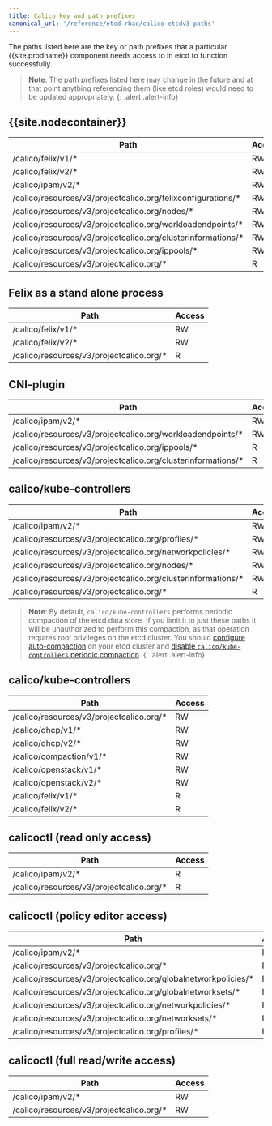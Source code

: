 ```yaml
---
title: Calico key and path prefixes
canonical_url: '/reference/etcd-rbac/calico-etcdv3-paths'
---
```


The paths listed here are the key or path prefixes that a particular {{site.prodname}}
component needs access to in etcd to function successfully.

> **Note**: The path prefixes listed here may change in the future and at that point anything
> referencing them (like etcd roles) would need to be updated appropriately.
{: .alert .alert-info}


## {{site.nodecontainer}}

| Path                                                          | Access |
|---------------------------------------------------------------|--------|
| /calico/felix/v1/\*                                           |   RW   |
| /calico/felix/v2/\*                                           |   RW   |
| /calico/ipam/v2/\*                                            |   RW   |
| /calico/resources/v3/projectcalico.org/felixconfigurations/\* |   RW   |
| /calico/resources/v3/projectcalico.org/nodes/\*               |   RW   |
| /calico/resources/v3/projectcalico.org/workloadendpoints/\*   |   RW   |
| /calico/resources/v3/projectcalico.org/clusterinformations/\* |   RW   |
| /calico/resources/v3/projectcalico.org/ippools/\*             |   RW   |
| /calico/resources/v3/projectcalico.org/\*                     |   R    |

## Felix as a stand alone process

| Path                                      | Access |
|-------------------------------------------|--------|
| /calico/felix/v1/\*                       |   RW   |
| /calico/felix/v2/\*                       |   RW   |
| /calico/resources/v3/projectcalico.org/\* |   R    |

## CNI-plugin

| Path                                                          | Access |
|---------------------------------------------------------------|--------|
| /calico/ipam/v2/\*                                            |   RW   |
| /calico/resources/v3/projectcalico.org/workloadendpoints/\*   |   RW   |
| /calico/resources/v3/projectcalico.org/ippools/\*             |   R    |
| /calico/resources/v3/projectcalico.org/clusterinformations/\* |   R    |

## calico/kube-controllers

| Path                                                          | Access |
|---------------------------------------------------------------|--------|
| /calico/ipam/v2/\*                                            |   RW   |
| /calico/resources/v3/projectcalico.org/profiles/\*            |   RW   |
| /calico/resources/v3/projectcalico.org/networkpolicies/\*     |   RW   |
| /calico/resources/v3/projectcalico.org/nodes/\*               |   RW   |
| /calico/resources/v3/projectcalico.org/clusterinformations/\* |   RW   |
| /calico/resources/v3/projectcalico.org/\*                     |   R    |

> **Note**: By default, `calico/kube-controllers` performs periodic
> compaction of the etcd data store. If you limit it to just these
> paths it will be unauthorized to perform this compaction, as that
> operation requires root privileges on the etcd cluster. You should
> [configure auto-compaction](https://etcd.io/docs/v3.3.12/op-guide/maintenance/)
> on your etcd cluster and
> [disable `calico/kube-controllers` periodic compaction]({{site.baseurl}}/reference/kube-controllers/configuration).
{: .alert .alert-info}


## calico/kube-controllers

| Path                                      | Access |
|-------------------------------------------|--------|
| /calico/resources/v3/projectcalico.org/\* |   RW   |
| /calico/dhcp/v1/\*                        |   RW   |
| /calico/dhcp/v2/\*                        |   RW   |
| /calico/compaction/v1/\*                  |   RW   |
| /calico/openstack/v1/\*                   |   RW   |
| /calico/openstack/v2/\*                   |   RW   |
| /calico/felix/v1/\*                       |   R    |
| /calico/felix/v2/\*                       |   R    |

## calicoctl (read only access)

| Path                                      | Access |
|-------------------------------------------|--------|
| /calico/ipam/v2/\*                        |   R    |
| /calico/resources/v3/projectcalico.org/\* |   R    |

## calicoctl (policy editor access)

| Path                                                            | Access |
|-----------------------------------------------------------------|--------|
| /calico/ipam/v2/\*                                              |   R    |
| /calico/resources/v3/projectcalico.org/\*                       |   R    |
| /calico/resources/v3/projectcalico.org/globalnetworkpolicies/\* |   RW   |
| /calico/resources/v3/projectcalico.org/globalnetworksets/\*     |   RW   |
| /calico/resources/v3/projectcalico.org/networkpolicies/\*       |   RW   |
| /calico/resources/v3/projectcalico.org/networksets/\*           |   RW   |
| /calico/resources/v3/projectcalico.org/profiles/\*              |   RW   |

## calicoctl (full read/write access)

| Path                                      | Access |
|-------------------------------------------|--------|
| /calico/ipam/v2/\*                        |   RW   |
| /calico/resources/v3/projectcalico.org/\* |   RW   |
